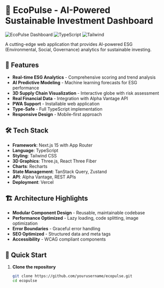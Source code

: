 # 🌱 EcoPulse - AI-Powered Sustainable Investment Dashboard

![EcoPulse Dashboard](https://img.shields.io/badge/Next.js-15-black?style=for-the-badge&logo=next.js)
![TypeScript](https://img.shields.io/badge/TypeScript-5-blue?style=for-the-badge&logo=typescript)
![Tailwind](https://img.shields.io/badge/Tailwind-3-38b2ac?style=for-the-badge&logo=tailwind-css)

A cutting-edge web application that provides AI-powered ESG (Environmental, Social, Governance) analytics for sustainable investing.

## 🚀 Features

- **Real-time ESG Analytics** - Comprehensive scoring and trend analysis
- **AI Predictive Modeling** - Machine learning forecasts for ESG performance
- **3D Supply Chain Visualization** - Interactive globe with risk assessment
- **Real Financial Data** - Integration with Alpha Vantage API
- **PWA Support** - Installable web application
- **Type-Safe** - Full TypeScript implementation
- **Responsive Design** - Mobile-first approach

## 🛠 Tech Stack

- **Framework**: Next.js 15 with App Router
- **Language**: TypeScript
- **Styling**: Tailwind CSS
- **3D Graphics**: Three.js, React Three Fiber
- **Charts**: Recharts
- **State Management**: TanStack Query, Zustand
- **API**: Alpha Vantage, REST APIs
- **Deployment**: Vercel

## 🏗 Architecture Highlights

- **Modular Component Design** - Reusable, maintainable codebase
- **Performance Optimized** - Lazy loading, code splitting, image optimization
- **Error Boundaries** - Graceful error handling
- **SEO Optimized** - Structured data and meta tags
- **Accessibility** - WCAG compliant components

## 🚀 Quick Start

1. **Clone the repository**
   ```bash
   git clone https://github.com/yourusername/ecopulse.git
   cd ecopulse
   ```
